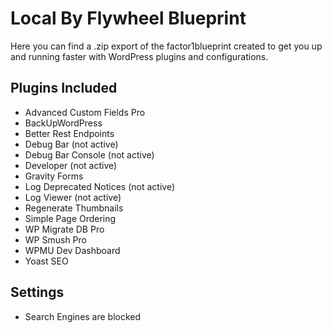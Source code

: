 # Local By Flywheel Blueprint
Here you can find a .zip export of the factor1blueprint created to get you up and running faster with WordPress plugins and configurations.

## Plugins Included
- Advanced Custom Fields Pro
- BackUpWordPress
- Better Rest Endpoints 
- Debug Bar (not active)
- Debug Bar Console (not active)
- Developer (not active)
- Gravity Forms
- Log Deprecated Notices (not active)
- Log Viewer (not active)
- Regenerate Thumbnails 
- Simple Page Ordering
- WP Migrate DB Pro
- WP Smush Pro
- WPMU Dev Dashboard
- Yoast SEO

## Settings 
- Search Engines are blocked
